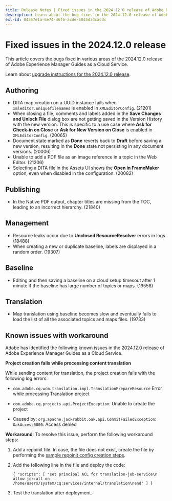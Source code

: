 ```yaml
---
title: Release Notes | Fixed issues in the 2024.12.0 release of Adobe Experience Manager Guides
description: Learn about the bug fixes in the 2024.12.0 release of Adobe Experience Manager Guides as a Cloud Service.
exl-id: 04a57e1a-6e74-46f6-acde-5045d3dcacdc
---
```

# Fixed issues in the 2024.12.0 release

This article covers the bugs fixed in various areas of the 2024.12.0 release of Adobe Experience Manager Guides as a Cloud Service.

Learn about [upgrade instructions for the 2024.12.0 release](./upgrade-instructions-2024-12-0.md).

## Authoring

- DITA map creation on a UUID instance fails when `xmleditor.uniquefilenames` is enabled in `XMLEditorConfig`. (21201)
- When closing a file, comments and labels added in the **Save Changes and Unlock File** dialog box are not getting saved in the Version History with the new version. This is specific to a use case where **Ask for Check-in on Close** or **Ask for New Version on Close** is enabled in `XMLEditorConfig`. (20065)
- Document state marked as **Done** reverts back to **Draft** before saving a new version, resulting in the **Done** state not persisting in any document versions. (20006)
- Unable to add a PDF file as an image reference in a topic in the Web Editor. (21206)
- Selecting a DITA file in the Assets UI shows the **Open in FrameMaker** option, even when disabled in the configuration. (20082)

## Publishing

- In the Native PDF output, chapter titles are missing from the TOC, leading to an incorrect hierarchy. (21840)

 
## Management

- Resource leaks occur due to **Unclosed ResourceResolver** errors in logs. (18488)
- When creating a new or duplicate baseline, labels are displayed in a random order. (19307)


## Baseline

- Editing and then saving a baseline on a cloud setup timesout after 1 minute if the baseline has large number of topics or maps. (19558)

## Translation

- Map translation using baseline becomes slow and eventually fails to load the list of all the associated topics and maps files. (19733)

## Known issues with workaround

Adobe has identified the following known issues in the 2024.12.0 release of Adobe Experience Manager Guides as a Cloud Service.

**Project creation fails while processing content translation**  

While sending content for translation, the project creation fails with the following log errors:

 - `com.adobe.cq.wcm.translation.impl.TranslationPrepareResource` Error while processing Translation project

 - `com.adobe.cq.projects.api.ProjectException`: Unable to create the project

 - Caused by: `org.apache.jackrabbit.oak.api.CommitFailedException`: `OakAccess0000`: Access denied

**Workaround**: To resolve this issue, perform the following workaround steps:

1. Add a repoinit file. In case, the file does not exist, create the file by performing the [sample repoinit config creation steps](https://experienceleaguecommunities.adobe.com/t5/adobe-experience-cloud-questions/repoinit-configuration-for-property-set-on-aem-as-cloud-service/m-p/438854). 
2. Add the following line in the file and deploy the code:

    ```
    { "scripts": [ "set principal ACL for translation-job-service\n allow jcr:all on /home/users/system/cq:services/internal/translation\nend" ] }

    ```

3. Test the translation after deployment. 
 